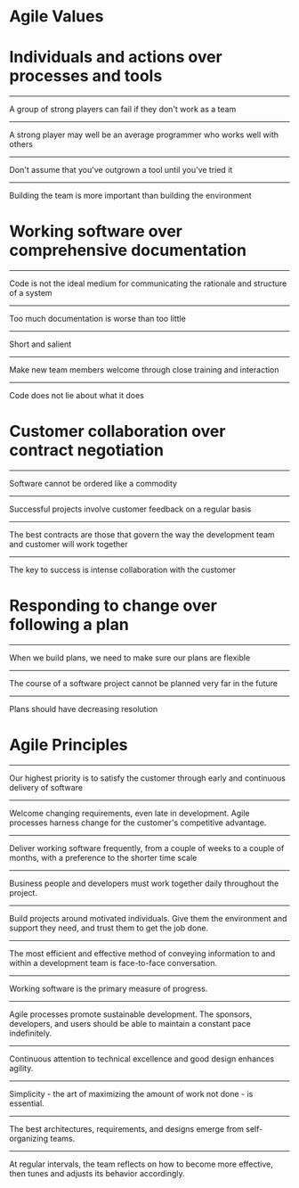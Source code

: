 Agile Values
============

Individuals and actions over processes and tools
================================================

---

A group of strong players can fail if they don't work as a team

---

A strong player may well be an average programmer who works well with others

---

Don't assume that you've outgrown a tool until you've tried it

---

Building the team is more important than building the environment

Working software over comprehensive documentation
=================================================

---

Code is not the ideal medium for communicating the rationale and structure of a system

---

Too much documentation is worse than too little

---

Short and salient

---

Make new team members welcome through close training and interaction

---

Code does not lie about what it does

Customer collaboration over contract negotiation
================================================

---

Software cannot be ordered like a commodity

---

Successful projects involve customer feedback on a regular basis

---

The best contracts are those that govern the way the development team and customer will work together

---

The key to success is intense collaboration with the customer

Responding to change over following a plan
==========================================

---

When we build plans, we need to make sure our plans are flexible

---

The course of a software project cannot be planned very far in the future

---

Plans should have decreasing resolution

Agile Principles
================

---

Our highest priority is to satisfy the customer through early and continuous delivery of software

---

Welcome changing requirements, even late in development. Agile processes harness change for the customer's competitive advantage.

---

Deliver working software frequently, from a couple of weeks to a couple of months, with a preference to the shorter time scale

---

Business people and developers must work together daily throughout the project.

---

Build projects around motivated individuals. Give them the environment and support they need, and trust them to get the job done.

---

The most efficient and effective method of conveying information to and within a development team is face-to-face conversation.

---

Working software is the primary measure of progress.

---

Agile processes promote sustainable development. The sponsors, developers, and users should be able to maintain a constant pace indefinitely.

---

Continuous attention to technical excellence and good design enhances agility.

---

Simplicity - the art of maximizing the amount of work not done - is essential.

---

The best architectures, requirements, and designs emerge from self-organizing teams.

---

At regular intervals, the team reflects on how to become more effective, then tunes and adjusts its behavior accordingly.


